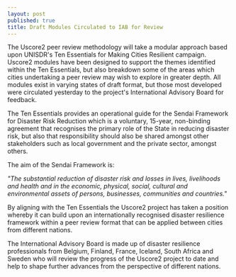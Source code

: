 ```yaml
---
layout: post
published: true
title: Draft Modules Circulated to IAB for Review
---
```

The Uscore2 peer review methodology will take a modular approach based upon UNISDR's Ten Essentials for Making Cities Resilient campaign. Uscore2 modules have been designed to support the themes identified within the Ten Essentials, but also breakdown some of the areas which cities undertaking a peer review may wish to explore in greater depth. All modules exist in varying states of draft format, but those most developed were circulated yesterday to the project's International Advisory Board for feedback.

The Ten Essentials provides an operational guide for the Sendai Framework for Disaster Risk Reduction which is a voluntary, 15-year, non-binding agreement that recognises the primary role of the State in reducing disaster risk, but also that responsibility should also be shared amongst other stakeholders such as local government and the private sector, amongst others.

The aim of the Sendai Framework is:

_"The substantial reduction of disaster risk and losses in lives, livelihoods and health and in the economic, physical, social, cultural and environmental assets of persons, businesses, communities and countries."_

By aligning with the Ten Essentials the Uscore2 project has taken a position whereby it can build upon an internationally recognised disaster resilience framework within a peer review format that can be applied between cities from different nations.

The International Advisory Board is made up of disaster resilience professionals from Belgium, Finland, France, Iceland, South Africa and Sweden who will review the progress of the Uscore2 project to date and help to shape further advances from the perspective of different nations.
